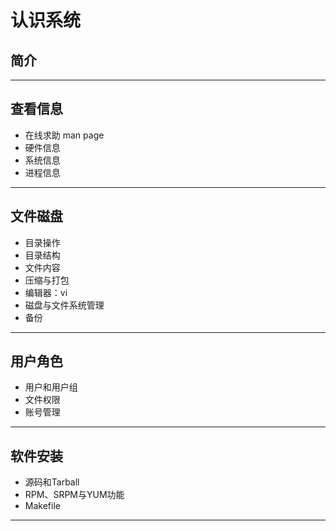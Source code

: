 #   认识系统

##  简介


----

##  查看信息

-   在线求助 man page
-   硬件信息
-   系统信息
-   进程信息


----

##  文件磁盘

-   目录操作
-   目录结构
-   文件内容
-   压缩与打包
-   编辑器：vi
-   磁盘与文件系统管理
-   备份


----

##  用户角色
-   用户和用户组
-   文件权限
-   账号管理

----

##  软件安装

-   源码和Tarball
-   RPM、SRPM与YUM功能
-   Makefile

----

